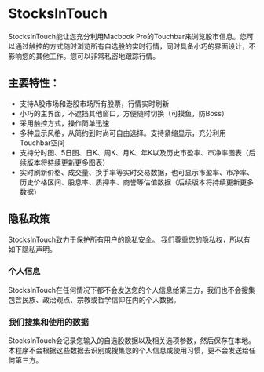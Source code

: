 # StocksInTouch

StocksInTouch能让您充分利用Macbook Pro的Touchbar来浏览股市信息。您可以通过触控的方式随时浏览所有自选股的实时行情，同时具备小巧的界面设计，不影响您的其他工作。您可以非常私密地跟踪行情。

## 主要特性：
 - 支持A股市场和港股市场所有股票，行情实时刷新
 - 小巧的主界面，不遮挡其他窗口，方便随时切换（可摸鱼，防Boss）
 - 采用触控方式，操作简单迅速
 - 多种显示风格，从简约到时尚可自由选择。支持紧缩显示，充分利用Touchbar空间
 - 支持分时图、5日图、日K、周K、月K、年K以及历史市盈率、市净率图表（后续版本将持续更新更多图表）
 - 实时刷新价格、成交量、换手率等实时交易数据，也可显示市盈率、市净率、历史价格区间、股息率、质押率、商誉等估值数据（后续版本将持续更新更多数据）

## 隐私政策
StocksInTouch致力于保护所有用户的隐私安全。 我们尊重您的隐私权，所以有如下隐私声明。

### 个人信息
StocksInTouch在任何情况下都不会发送您的个人信息给第三方，我们也不会搜集包含民族、政治观点、宗教或哲学信仰在内的个人数据。

### 我们搜集和使用的数据
StocksInTouch会记录您输入的自选股数据以及相关选项参数，然后保存在本地。本程序不会根据这些数据去识别或搜集您的个人信息或使用习惯，更不会发送给任何第三方。

